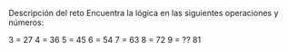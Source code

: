 Descripción del reto
Encuentra la lógica en las siguientes operaciones y números:

3 = 27
4 = 36
5 = 45
6 = 54
7 = 63
8 = 72
9 = ?? 81